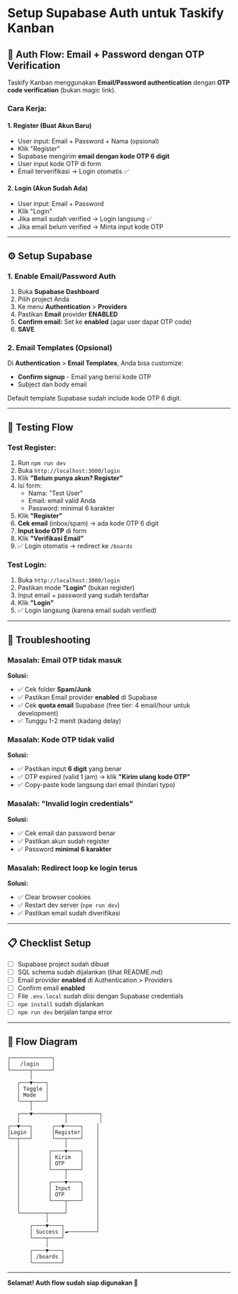 # Setup Supabase Auth untuk Taskify Kanban

## 🔐 Auth Flow: Email + Password dengan OTP Verification

Taskify Kanban menggunakan **Email/Password authentication** dengan **OTP code verification** (bukan magic link).

### Cara Kerja:

#### 1. **Register (Buat Akun Baru)**
- User input: Email + Password + Nama (opsional)
- Klik "Register"
- Supabase mengirim **email dengan kode OTP 6 digit**
- User input kode OTP di form
- Email terverifikasi → Login otomatis ✅

#### 2. **Login (Akun Sudah Ada)**
- User input: Email + Password
- Klik "Login"
- Jika email sudah verified → Login langsung ✅
- Jika email belum verified → Minta input kode OTP

---

## ⚙️ Setup Supabase

### 1. Enable Email/Password Auth

1. Buka **Supabase Dashboard**
2. Pilih project Anda
3. Ke menu **Authentication** > **Providers**
4. Pastikan **Email** provider **ENABLED**
5. **Confirm email:** Set ke **enabled** (agar user dapat OTP code)
6. **SAVE**

### 2. Email Templates (Opsional)

Di **Authentication** > **Email Templates**, Anda bisa customize:
- **Confirm signup** - Email yang berisi kode OTP
- Subject dan body email

Default template Supabase sudah include kode OTP 6 digit.

---

## 🧪 Testing Flow

### Test Register:

1. Run `npm run dev`
2. Buka `http://localhost:3000/login`
3. Klik **"Belum punya akun? Register"**
4. Isi form:
   - Nama: "Test User"
   - Email: email valid Anda
   - Password: minimal 6 karakter
5. Klik **"Register"**
6. **Cek email** (inbox/spam) → ada kode OTP 6 digit
7. **Input kode OTP** di form
8. Klik **"Verifikasi Email"**
9. ✅ Login otomatis → redirect ke `/boards`

### Test Login:

1. Buka `http://localhost:3000/login`
2. Pastikan mode **"Login"** (bukan register)
3. Input email + password yang sudah terdaftar
4. Klik **"Login"**
5. ✅ Login langsung (karena email sudah verified)

---

## 🔧 Troubleshooting

### **Masalah: Email OTP tidak masuk**
**Solusi:**
- ✅ Cek folder **Spam/Junk**
- ✅ Pastikan Email provider **enabled** di Supabase
- ✅ Cek **quota email** Supabase (free tier: 4 email/hour untuk development)
- ✅ Tunggu 1-2 menit (kadang delay)

### **Masalah: Kode OTP tidak valid**
**Solusi:**
- ✅ Pastikan input **6 digit** yang benar
- ✅ OTP expired (valid 1 jam) → klik **"Kirim ulang kode OTP"**
- ✅ Copy-paste kode langsung dari email (hindari typo)

### **Masalah: "Invalid login credentials"**
**Solusi:**
- ✅ Cek email dan password benar
- ✅ Pastikan akun sudah register
- ✅ Password **minimal 6 karakter**

### **Masalah: Redirect loop ke login terus**
**Solusi:**
- ✅ Clear browser cookies
- ✅ Restart dev server (`npm run dev`)
- ✅ Pastikan email sudah diverifikasi

---

## 📋 Checklist Setup

- [ ] Supabase project sudah dibuat
- [ ] SQL schema sudah dijalankan (lihat README.md)
- [ ] Email provider **enabled** di Authentication > Providers
- [ ] Confirm email **enabled**
- [ ] File `.env.local` sudah diisi dengan Supabase credentials
- [ ] `npm install` sudah dijalankan
- [ ] `npm run dev` berjalan tanpa error

---

## 🎯 Flow Diagram

```
┌─────────────┐
│   /login    │
└──────┬──────┘
       │
   ┌───▼────┐
   │ Toggle │
   │ Mode   │
   └───┬────┘
       │
   ┌───▼──────────┬──────────┐
   │              │          │
┌──▼───┐      ┌──▼─────┐    │
│Login │      │Register│    │
└──┬───┘      └───┬────┘    │
   │              │         │
   │         ┌────▼────┐    │
   │         │ Kirim   │    │
   │         │ OTP     │    │
   │         └────┬────┘    │
   │              │         │
   │         ┌────▼────┐    │
   │         │ Input   │    │
   │         │ OTP     │    │
   │         └────┬────┘    │
   │              │         │
   └────────┬─────┘         │
            │               │
       ┌────▼────┐          │
       │ Success │◄─────────┘
       └────┬────┘
            │
       ┌────▼────┐
       │ /boards │
       └─────────┘
```

---

**Selamat! Auth flow sudah siap digunakan 🎉**

